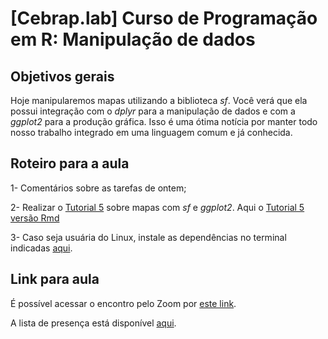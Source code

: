 # [Cebrap.lab] Curso de Programação em R: Manipulação de dados

## Objetivos gerais

Hoje manipularemos mapas utilizando a biblioteca *sf*. Você verá que ela possui integração com o *dplyr* para a manipulação de dados e com a *ggplot2* para a produção gráfica. Isso é uma ótima notícia por manter todo nosso trabalho integrado em uma linguagem comum e já conhecida.

## Roteiro para a aula

1- Comentários sobre as tarefas de ontem;

2- Realizar o [Tutorial 5](https://github.com/thiagomeireles/cebrap_programacaoR_2021_ed2/blob/main/tutoriais/Tutorial_05.md) sobre mapas com *sf* e *ggplot2*. Aqui o [Tutorial 5 versão Rmd](https://github.com/thiagomeireles/cebrap_programacaoR_2021_ed2/blob/main/tutoriais/Tutorial_05.Rmd)

3- Caso seja usuária do Linux, instale as dependências no terminal indicadas [aqui](https://r-spatial.github.io/sf/#linux).

## Link para aula

É possível acessar o encontro pelo Zoom por [este link](https://zoom.us/j/96884901830?pwd=VnFNdmVTb1BmTlFmTHNSQkxlWXRvZz09).

A lista de presença está disponível [aqui](https://docs.google.com/spreadsheets/d/1MooKHN4icP2XBbXaIInmyEg-rxsdKgGV3ZtvY3NRor0/edit#gid=764662017).
